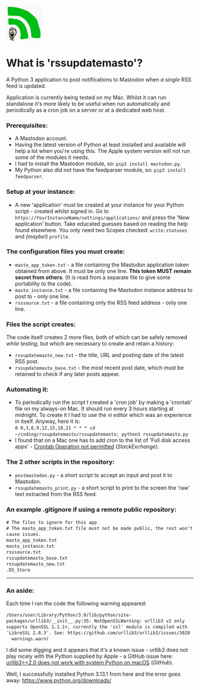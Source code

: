 <img src="rssupdatemasto_logo.jpg" height="96" alt="rssupdatemasto RSS feed updates post to Mastodon."> <br>

# What is 'rssupdatemasto'?
A Python 3 application to post notifications to Mastodon when *a single* RSS feed is updated.

Application is currently being tested on my Mac. Whilst it can run standalone it's more likely to be useful when run automatically and periodically as a cron job on a server or at a dedicated web host.

### Prerequisites:
* A Mastodon account.
* Having the latest version of Python at least installed and available will help a lot when you're using this. The Apple system version will not run some of the modules it needs.
* I had to install the Mastodon module, so: `pip3 install mastodon.py`.
* My Python also did not have the feedparser module, so: `pip3 install feedparser`.

### Setup at your instance:
* A new 'application' must be created at your instance for your Python script - created whilst signed in. Go to `https://YourInstanceName/settings/applications/` and press the 'New application' button. Take educated guesses based on reading the help found elsewhere. You only need two Scopes checked: `write:statuses` and *(maybe!)* `profile`.

### The configuration files you must create:
* `masto_app_token.txt` - a file containing the Mastodon application token obtained from above. It must be only one line. **This token MUST remain secret from others**. (It is read from a separate file to give some portability to the code).
* `masto_instance.txt` - a file containing the Mastodon instance address to post to - only one line.
* `rsssource.txt` - a file containing only the RSS feed address - only one line.

### Files the script creates:
The code itself creates 2 more files, both of which can be safely removed *while testing*, but which are necessary to create and retain a history:
* `rssupdatemasto_new.txt` - the title, URL and posting date of the latest RSS post.
* `rssupdatemasto_base.txt` - the most recent post date, which must be retained to check if any later posts appear.

### Automating it:
* To periodically run the script I created a 'cron job' by making a 'crontab' file on my always-on Mac. It should run every 3 hours starting at midnight. To create it I had to use the vi editor which was an experience in itself. Anyway, here it is:    
`0 0,3,6,9,12,15,18,21 * * * cd ~/coding/rssupdatemasto/rssupdatemasto; python3 rssupdatemasto.py`
* I found that on a Mac one has to add cron to the list of 'Full disk access apps' - [Crontab Operation not permitted](https://apple.stackexchange.com/questions/378553/crontab-operation-not-permitted/378558#378558) (*StackExchange*).

### The 2 other scripts in the repository:
* `postmastodon.py` - a short script to accept an input and post it to Mastodon.
* `rssupdatemasto_print.py` - a short script to print to the screen the 'raw' text extracted from the RSS feed.

### An example .gitignore if using a remote public repository:
```
# The files to ignore for this app
# The masto_app_token.txt file must not be made public, the rest won't cause issues.
masto_app_token.txt
masto_instance.txt
rsssource.txt
rssupdatemasto_base.txt
rssupdatemasto_new.txt
.DS_Store
```

---- 

### An aside:
Each time I ran the code the following warning appeared:

```
/Users/user/Library/Python/3.9/lib/python/site-packages/urllib3/__init__.py:35: NotOpenSSLWarning: urllib3 v2 only supports OpenSSL 1.1.1+, currently the 'ssl' module is compiled with 'LibreSSL 2.8.3'. See: https://github.com/urllib3/urllib3/issues/3020
  warnings.warn(
```

I did some digging and it appears that it's a known issue - urllib3 does not play nicely with the Python supplied by Apple - a GitHub issue here: [urllib3>=2.0 does not work with system Python on macOS](https://github.com/urllib3/urllib3/issues/3020) (*GitHub*).

Well, I successfully installed Python 3.13.1 from here and the error goes away: https://www.python.org/downloads/

